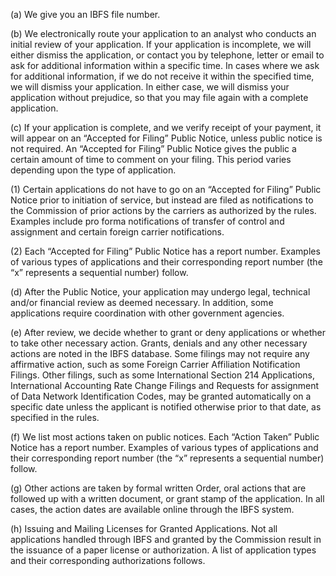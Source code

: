 (a) We give you an IBFS file number.

(b) We electronically route your application to an analyst who conducts an initial review of your application. If your application is incomplete, we will either dismiss the application, or contact you by telephone, letter or email to ask for additional information within a specific time. In cases where we ask for additional information, if we do not receive it within the specified time, we will dismiss your application. In either case, we will dismiss your application without prejudice, so that you may file again with a complete application.

(c) If your application is complete, and we verify receipt of your payment, it will appear on an “Accepted for Filing” Public Notice, unless public notice is not required. An “Accepted for Filing” Public Notice gives the public a certain amount of time to comment on your filing. This period varies depending upon the type of application.

(1) Certain applications do not have to go on an “Accepted for Filing” Public Notice prior to initiation of service, but instead are filed as notifications to the Commission of prior actions by the carriers as authorized by the rules. Examples include pro forma notifications of transfer of control and assignment and certain foreign carrier notifications.
                                    

(2) Each “Accepted for Filing” Public Notice has a report number. Examples of various types of applications and their corresponding report number (the “x” represents a sequential number) follow.

(d) After the Public Notice, your application may undergo legal, technical and/or financial review as deemed necessary. In addition, some applications require coordination with other government agencies.

(e) After review, we decide whether to grant or deny applications or whether to take other necessary action. Grants, denials and any other necessary actions are noted in the IBFS database. Some filings may not require any affirmative action, such as some Foreign Carrier Affiliation Notification Filings. Other filings, such as some International Section 214 Applications, International Accounting Rate Change Filings and Requests for assignment of Data Network Identification Codes, may be granted automatically on a specific date unless the applicant is notified otherwise prior to that date, as specified in the rules.

(f) We list most actions taken on public notices. Each “Action Taken” Public Notice has a report number. Examples of various types of applications and their corresponding report number (the “x” represents a sequential number) follow.

(g) Other actions are taken by formal written Order, oral actions that are followed up with a written document, or grant stamp of the application. In all cases, the action dates are available online through the IBFS system.

(h) Issuing and Mailing Licenses for Granted Applications. Not all applications handled through IBFS and granted by the Commission result in the issuance of a paper license or authorization. A list of application types and their corresponding authorizations follows.

